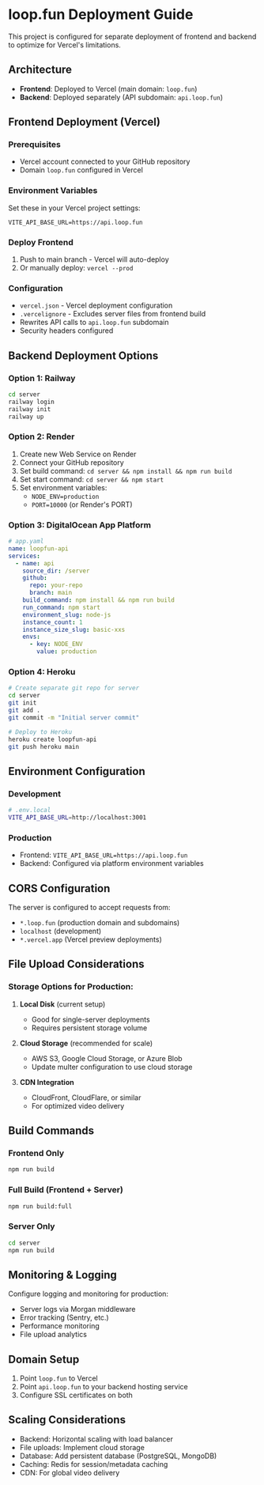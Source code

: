 # loop.fun Deployment Guide

This project is configured for separate deployment of frontend and backend to optimize for Vercel's limitations.

## Architecture

- **Frontend**: Deployed to Vercel (main domain: `loop.fun`)
- **Backend**: Deployed separately (API subdomain: `api.loop.fun`)

## Frontend Deployment (Vercel)

### Prerequisites
- Vercel account connected to your GitHub repository
- Domain `loop.fun` configured in Vercel

### Environment Variables
Set these in your Vercel project settings:
```
VITE_API_BASE_URL=https://api.loop.fun
```

### Deploy Frontend
1. Push to main branch - Vercel will auto-deploy
2. Or manually deploy: `vercel --prod`

### Configuration
- `vercel.json` - Vercel deployment configuration
- `.vercelignore` - Excludes server files from frontend build
- Rewrites API calls to `api.loop.fun` subdomain
- Security headers configured

## Backend Deployment Options

### Option 1: Railway
```bash
cd server
railway login
railway init
railway up
```

### Option 2: Render
1. Create new Web Service on Render
2. Connect your GitHub repository
3. Set build command: `cd server && npm install && npm run build`
4. Set start command: `cd server && npm start`
5. Set environment variables:
   - `NODE_ENV=production`
   - `PORT=10000` (or Render's PORT)

### Option 3: DigitalOcean App Platform
```yaml
# app.yaml
name: loopfun-api
services:
  - name: api
    source_dir: /server
    github:
      repo: your-repo
      branch: main
    build_command: npm install && npm run build
    run_command: npm start
    environment_slug: node-js
    instance_count: 1
    instance_size_slug: basic-xxs
    envs:
      - key: NODE_ENV
        value: production
```

### Option 4: Heroku
```bash
# Create separate git repo for server
cd server
git init
git add .
git commit -m "Initial server commit"

# Deploy to Heroku
heroku create loopfun-api
git push heroku main
```

## Environment Configuration

### Development
```bash
# .env.local
VITE_API_BASE_URL=http://localhost:3001
```

### Production
- Frontend: `VITE_API_BASE_URL=https://api.loop.fun`
- Backend: Configured via platform environment variables

## CORS Configuration

The server is configured to accept requests from:
- `*.loop.fun` (production domain and subdomains)
- `localhost` (development)
- `*.vercel.app` (Vercel preview deployments)

## File Upload Considerations

### Storage Options for Production:
1. **Local Disk** (current setup)
   - Good for single-server deployments
   - Requires persistent storage volume

2. **Cloud Storage** (recommended for scale)
   - AWS S3, Google Cloud Storage, or Azure Blob
   - Update multer configuration to use cloud storage

3. **CDN Integration**
   - CloudFront, CloudFlare, or similar
   - For optimized video delivery

## Build Commands

### Frontend Only
```bash
npm run build
```

### Full Build (Frontend + Server)
```bash
npm run build:full
```

### Server Only
```bash
cd server
npm run build
```

## Monitoring & Logging

Configure logging and monitoring for production:
- Server logs via Morgan middleware
- Error tracking (Sentry, etc.)
- Performance monitoring
- File upload analytics

## Domain Setup

1. Point `loop.fun` to Vercel
2. Point `api.loop.fun` to your backend hosting service
3. Configure SSL certificates on both

## Scaling Considerations

- Backend: Horizontal scaling with load balancer
- File uploads: Implement cloud storage
- Database: Add persistent database (PostgreSQL, MongoDB)
- Caching: Redis for session/metadata caching
- CDN: For global video delivery